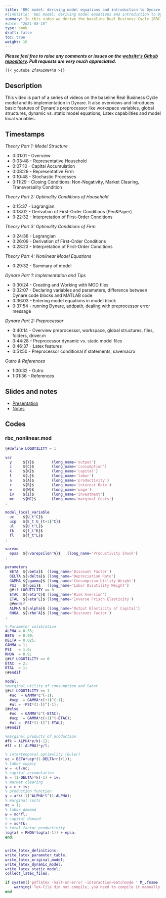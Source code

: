 ```yaml
---
title: 'RBC model: deriving model equations and introduction to Dynare''s preprocessor'
#linktitle: 'RBC model: deriving model equations and introduction to Dynare''s preprocessor'
summary: In this video we derive the baseline Real Business Cycle (RBC) model with leisure and its implementation in Dynare. It also overviews and introduces basic features of Dynare's preprocessor like workspace variables, global structures, dynamic vs. static model equations, Latex capabilities and model local variables.
#date: "2021-08-18"
type: book
draft: false
toc: true
weight: 10
---
```


***Please feel free to raise any comments or issues on the [website's Github repository](https://github.com/wmutschl/mutschler.eu). Pull requests are very much appreciated.***

```md
{{< youtube ZfsKGzR84hQ >}}
```

## Description
This video is part of a series of videos on the baseline Real Business Cycle model and its implementation in Dynare. It also overviews and introduces basic features of Dynare's preprocessor like workspace variables, global structures, dynamic vs. static model equations, Latex capabilities and model local variables.

## Timestamps

*Theory Part 1: Model Structure*
- 0:01:01 - Overview
- 0:03:48 - Representative Household
- 0:07:10 - Capital Accumulation
- 0:08:29 - Representative Firm
- 0:10:48 - Stochastic Processes
- 0:11:29 - Closing Conditions: Non-Negativity, Market Clearing, Transversality Condition

*Theory Part 2: Optimality Conditions of Household*
- 0:15:37 - Lagrangian
- 0:18:02 - Derivation of First-Order Conditions (Pen&Paper)
- 0:22:32 - Interpretation of First-Order Conditions

*Theory Part 3: Optimality Conditions of Firm*
- 0:24:38 - Lagrangian
- 0:26:09 - Derivation of First-Order Conditions
- 0:28:23 - Interpretation of First-Order Conditions

*Theory Part 4: Nonlinear Model Equations*
- 0:29:32 - Summary of model

*Dynare Part 1: Implementation and Tips*
- 0:30:24 - Creating and Working with MOD files
- 0:32:07 - Declaring variables and parameters, difference between Dynare code blocks and MATLAB code
- 0:36:03 - Entering model equations in model block
- 0:37:54 - running Dynare, addpath, dealing with preprocessor error message

*Dynare Part 2: Preprocessor*
- 0:40:14 - Overview preprocessor, workspace, global structures, files, folders, driver.m
- 0:44:28 - Preprocessor dynamic vs. static model files
- 0:46:37 - Latex features
- 0:51:50 - Preprocessor conditional if statements, savemacro

*Outro & References*
- 1:00:32 - Outro
- 1:01:36 - References


## Slides and notes
- [Presentation](/files/intro-dsge-dynare/rbc_model_equations_presentation.pdf)
- [Notes](/files/intro-dsge-dynare/rbc_model_equations_notes.pdf)

## Codes

### rbc_nonlinear.mod
```MATLAB
@#define LOGUTILITY = 1

var
  y     ${Y}$        (long_name='output')
  c     ${C}$        (long_name='consumption')
  k     ${K}$        (long_name='capital')
  l     ${L}$        (long_name='labor')
  a     ${A}$        (long_name='productivity')
  r     ${R}$        (long_name='interest Rate')
  w     ${W}$        (long_name='wage')
  iv    ${I}$        (long_name='investment')
  mc    ${MC}$       (long_name='marginal Costs')
;

model_local_variable
  uc    ${U_t^C}$
  ucp   ${E_t U_{t+1}^C}$
  ul    ${U_t^L}$
  fk    ${f_t^K}$
  fl    ${f_t^L}$
;

varexo
  epsa  ${\varepsilon^A}$   (long_name='Productivity Shock')
;

parameters
  BETA  ${\beta}$  (long_name='Discount Factor')
  DELTA ${\delta}$ (long_name='Depreciation Rate')
  GAMMA ${\gamma}$ (long_name='Consumption Utility Weight')
  PSI   ${\psi}$   (long_name='Labor Disutility Weight')
  @#if LOGUTILITY == 0
  ETAC  ${\eta^C}$ (long_name='Risk Aversion')
  ETAL  ${\eta^L}$ (long_name='Inverse Frisch Elasticity')
  @#endif
  ALPHA ${\alpha}$ (long_name='Output Elasticity of Capital')
  RHOA  ${\rho^A}$ (long_name='Discount Factor')
;

% Parameter calibration
ALPHA = 0.35;
BETA  = 0.99;
DELTA = 0.025;
GAMMA = 1;
PSI   = 1.6;
RHOA  = 0.9;
@#if LOGUTILITY == 0
ETAC  = 2;
ETAL  = 1;
@#endif

model;
%marginal utility of consumption and labor
@#if LOGUTILITY == 1
  #uc  = GAMMA*c^(-1);
  #ucp  = GAMMA*c(+1)^(-1);
  #ul = -PSI*(1-l)^(-1);
@#else
  #uc  = GAMMA*c^(-ETAC);
  #ucp  = GAMMA*c(+1)^(-ETAC);
  #ul = -PSI*(1-l)^(-ETAL);
@#endif

%marginal products of production
#fk = ALPHA*y/k(-1);
#fl = (1-ALPHA)*y/l;

% intertemporal optimality (Euler)
uc = BETA*ucp*(1-DELTA+r(+1));
% labor supply
w = -ul/uc;
% capital accumulation
k = (1-DELTA)*k(-1) + iv;
% market clearing
y = c + iv;
% production function
y = a*k(-1)^ALPHA*l^(1-ALPHA);
% marginal costs
mc = 1;
% labor demand
w = mc*fl;
% capital demand
r = mc*fk;
% total factor productivity
log(a) = RHOA*log(a(-1)) + epsa;
end;


write_latex_definitions;
write_latex_parameter_table;
write_latex_original_model;
write_latex_dynamic_model;
write_latex_static_model;
collect_latex_files;

if system(['pdflatex -halt-on-error -interaction=batchmode ' M_.fname '_TeX_binder.tex'])
    warning('TeX-File did not compile; you need to compile it manually')
end
```